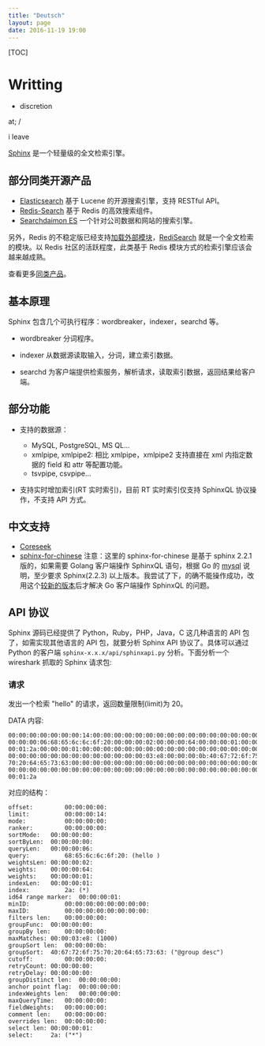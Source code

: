 ```yaml
---
title: "Deutsch"
layout: page
date: 2016-11-19 19:00
---
```


[TOC]

# Writting

- discretion

at; / 

i leave


[Sphinx](http://sphinxsearch.com/) 是一个轻量级的全文检索引擎。

## 部分同类开源产品

- [Elasticsearch](https://www.elastic.co/products/elasticsearch) 基于 Lucene 的开源搜索引擎，支持 RESTful API。
- [Redis-Search](https://github.com/huacnlee/redis-search) 基于 Redis 的高效搜索组件。
- [Searchdaimon ES](http://www.searchdaimon.com/) 一个针对公司数据和网站的搜索引擎。

另外，Redis 的不稳定版已经支持[加载外部模块](http://antirez.com/news/106)，[RediSearch](https://github.com/RedisLabsModules/RediSearch) 就是一个全文检索的模块。以 Redis 社区的活跃程度，此类基于 Redis 模块方式的检索引擎应该会越来越成熟。

查看更多[同类产品](https://en.wikipedia.org/wiki/Full-text_search)。

## 基本原理

Sphinx 包含几个可执行程序：wordbreaker，indexer，searchd 等。

- wordbreaker 分词程序。

- indexer 从数据源读取输入，分词，建立索引数据。

- searchd 为客户端提供检索服务，解析请求，读取索引数据，返回结果给客户端。

## 部分功能

- 支持的数据源：
  * MySQL, PostgreSQL, MS QL...
  * xmlpipe, xmlpipe2: 相比 xmlpipe，xmlpipe2 支持直接在 xml 内指定数据的 field 和 attr 等配置功能。
  * tsvpipe, csvpipe...

- 支持实时增加索引(RT 实时索引)，目前 RT 实时索引仅支持 SphinxQL 协议操作，不支持 API 方式。

## 中文支持

- [Coreseek](http://www.coreseek.cn/)
- [sphinx-for-chinese](http://sphinxsearchcn.github.io/) 注意：这里的 sphinx-for-chinese 是基于 sphinx 2.2.1 版的，如果需要 Golang 客户端操作 SphinxQL 语句，根据 Go 的 [mysql](https://github.com/go-sql-driver/mysql) 说明，至少要求 Sphinx(2.2.3) 以上版本。我尝试了下，的确不能操作成功，改用这个[较新的版本](https://github.com/eric1688/sphinx)后才解决 Go 客户端操作 SphinxQL 的问题。

## API 协议

Sphinx 源码已经提供了 Python，Ruby，PHP，Java，C 这几种语言的 API 包了，如需实现其他语言的 API 包，就要分析 Sphinx API 协议了。具体可以通过 Python 的客户端 `sphinx-x.x.x/api/sphinxapi.py` 分析。下面分析一个 wireshark 抓取的 Sphinx 请求包:

### 请求

发出一个检索 "hello" 的请求，返回数量限制(limit)为 20。

DATA 内容:

```
00:00:00:00:00:00:00:14:00:00:00:00:00:00:00:00:00:00:00:00:00:00:00:00:
00:00:00:06:68:65:6c:6c:6f:20:00:00:00:02:00:00:00:64:00:00:00:01:00:00:
00:01:2a:00:00:00:01:00:00:00:00:00:00:00:00:00:00:00:00:00:00:00:00:00:
00:00:00:00:00:00:00:00:00:00:00:00:00:03:e8:00:00:00:0b:40:67:72:6f:75:
70:20:64:65:73:63:00:00:00:00:00:00:00:00:00:00:00:00:00:00:00:00:00:00:
00:00:00:00:00:00:00:00:00:00:00:00:00:00:00:00:00:00:00:00:00:00:00:00:
00:01:2a
```

对应的结构：

```
offset:	        00:00:00:00:
limit:	        00:00:00:14:
mode:	        00:00:00:00:
ranker:	        00:00:00:00:
sortMode:	00:00:00:00:
sortByLen:	00:00:00:00:
queryLen:	00:00:00:06:
query:	        68:65:6c:6c:6f:20: (hello )
weightsLen:	00:00:00:02:
weights:	00:00:00:64:
weights:	00:00:00:01:
indexLen:	00:00:00:01:
index:	        2a: (*)
id64 range marker:	00:00:00:01:
minID:	        00:00:00:00:00:00:00:00:
maxID:	        00:00:00:00:00:00:00:00:
filters len:	00:00:00:00:
groupFunc:	00:00:00:00:
groupBy len:	00:00:00:00:
maxMatches:	00:00:03:e8: (1000)
groupSort len:	00:00:00:0b:
groupSort:	40:67:72:6f:75:70:20:64:65:73:63: ("@group desc")
cutoff:	        00:00:00:00:
retryCount:	00:00:00:00:
retryDelay:	00:00:00:00:
groupDistinct len:	00:00:00:00:
anchor point flag:	00:00:00:00:
indexWeights len:	00:00:00:00:
maxQueryTime:	00:00:00:00:
fieldWeights:	00:00:00:00:
comment len:	00:00:00:00:
overrides len:	00:00:00:00:
select len:	00:00:00:01:
select:		2a: ("*")
```

